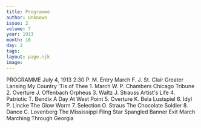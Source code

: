 ```yaml
---
title: Programme
author: Unknown
issue: 2
volume: 7
year: 1913
month: 16
day: 2
tags:
layout: page.njk
image:
---
```

PROGRAMME July 4, 1913 2:30 P. M. Entry March F. J. St. Clair Greater Lansing My Country ’Tis of Thee 1. March W. P. Chambers Chicago Tribune 2. Overture J. Offenbach Orpheus 3. Waltz J. Strauss Artist's Life 4. Patriotic T. Bendix A Day At West Point 5. Overture K. Bela Lustspiel 6. Idyl P. Lincke The Glow Worm 7. Selection O. Straus The Chocolate Soldier 8. Dance C. Lovenberg The Mississippi Fling Star Spangled Banner Exit March Marching Through Georgia 




